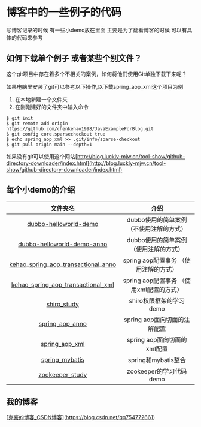 # 博客中的一些例子的代码

写博客记录的时候 有一些小demo放在里面 主要是为了翻看博客的时候 可以有具体的代码来参考

## 如何下载单个例子 或者某些个别文件？

这个git项目中存在着多个不相关的案例，如何将他们使用Git单独下载下来呢？

如果电脑里安装了git可以参考以下操作,以下载spring_aop_xml这个项目为例

1. 在本地新建一个文件夹
2. 在刚刚建好的文件夹中输入命令

```git
$ git init
$ git remote add origin https://github.com/chenkehao1998/JavaExampleForBlog.git
$ git config core.sparsecheckout true
$ echo spring_aop_xml >> .git/info/sparse-checkout
$ git pull origin main --depth=1
```

如果没有git可以使用这个网站[http://blog.luckly-mjw.cn/tool-show/github-directory-downloader/index.html](http://blog.luckly-mjw.cn/tool-show/github-directory-downloader/index.html)

## 每个小demo的介绍

|                           文件夹名                           |                   介绍                   |
| :----------------------------------------------------------: | :--------------------------------------: |
| [dubbo-helloworld-demo](https://github.com/chenkehao1998/JavaExampleForBlog/tree/main/dubbo-helloworld-demo) | dubbo使用的简单案例（不使用注解的方式）  |
| [dubbo-helloworld-demo-anno](https://github.com/chenkehao1998/JavaExampleForBlog/tree/main/dubbo-helloworld-demo-anno) |  dubbo使用的简单案例（使用注解的方式）   |
| [kehao_spring_aop_transactional_anno](https://github.com/chenkehao1998/JavaExampleForBlog/tree/main/kehao_spring_aop_transactional_anno) |  spring aop配置事务 （使用注解的方式）   |
| [kehao_spring_aop_transactional_xml](https://github.com/chenkehao1998/JavaExampleForBlog/tree/main/kehao_spring_aop_transactional_xml) | spring aop配置事务 （使用xml配置的方式） |
| [shiro_study](https://github.com/chenkehao1998/JavaExampleForBlog/tree/main/shiro_study) |         shiro权限框架的学习demo          |
| [spring_aop_anno](https://github.com/chenkehao1998/JavaExampleForBlog/tree/main/spring_aop_anno) |       spring aop面向切面的注解配置       |
| [spring_aop_xml](https://github.com/chenkehao1998/JavaExampleForBlog/tree/main/spring_aop_xml) |       spring aop面向切面的xml配置        |
| [spring_mybatis](https://github.com/chenkehao1998/JavaExampleForBlog/tree/main/spring_mybatis) |           spring和mybatis整合            |
| [zookeeper_study](https://github.com/chenkehao1998/JavaExampleForBlog/tree/main/zookeeper_study) |         zookeeper的学习代码demo          |



## 我的博客

[[克豪的博客_CSDN博客](https://blog.csdn.net/qq754772661)](https://blog.csdn.net/qq754772661)